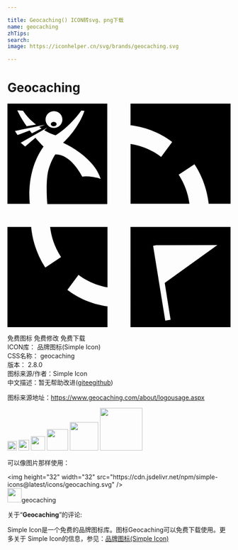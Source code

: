 ```yaml
---

title: Geocaching() ICON转svg、png下载
name: geocaching
zhTips: 
search: 
image: https://iconhelper.cn/svg/brands/geocaching.svg

---
```


# Geocaching  <small style="font-size: 60%;font-weight: 100"></small>

<div id="svg" class="svg-wrap">
<svg role="img" viewBox="0 0 24 24" xmlns="http://www.w3.org/2000/svg"><title>Geocaching icon</title><path d="M13.24.003v2.322c1.29.16 2.938.622 4.477 1.795l-1.186 1.608-.016-.015s-1.229-1.051-3.27-1.38v6.419h6.33c-.12-.914-.436-2.01-1.154-3.119l1.695-1.125s1.26 1.71 1.53 4.244H24V0H13.24v.003zm4.335 23.203l-.6.097-1.306-8.045.349-.056 6.555-.015-5.655 4.064.631 3.954h.026zm-4.337-9.967V24h10.758V13.241l-10.758-.004v.002zm-6.783 6.753l1.184-1.605h.019s1.163.987 3.103 1.342v-6.491H4.59c.109.933.42 2.076 1.174 3.235L4.08 17.592s-1.296-1.761-1.529-4.355H0v10.76h10.76v-2.231c-1.264-.179-2.835-.647-4.305-1.77v-.004zM4.977 1.968c-.169 0-.309.105-.309.234s.139.232.309.232.308-.104.31-.232c-.001-.129-.141-.234-.31-.234zM5.006 2.61c-.502 0-.906-.405-.906-.9s.404-.896.906-.896c.5 0 .905.404.905.899s-.405.897-.899.897h-.006zm-1.336.06l-1.037.524c-.094-.113-.165-.205-.24-.309l-1.31.489-.276-.434 2.063-.428.445-.094.729-.148-.619.231c.079.06.146.109.244.171l.001-.002zM1.676.765c.378.575.824 1.047 1.4 1.482l-1.005.18C1.695 1.89 1.365 1.368 1.064.728l.609.035.003.002zM0 0v10.759h2.407c-.102-.983-.21-3.805 1.481-6.146 0 0-.375-.359-.88-.951l-1.103.944-.477-.405 2.869-1.635-.338.286c.404.24.81.42 1.215.555 0 0 1.395-.78 2.774-2.655l.33.016c-.255.84-1.05 2.28-2.294 3.435 0 0 3.299 1.44 4.049 3.886-.21-.12-1.395-.375-1.979-.24-.105-.165-1.215-2.431-2.896-2.4 0 0-.375.45-.734 1.62-.314 1.035-.18 3.21-.136 3.72h6.45V0H0z"/></svg>
</div>
<detail full-name='geocaching'></detail>

<div class="detail-page">
<p>
<span><span class="badge-success badge">免费图标</span> <span class="badge-success badge">免费修改</span>  <span class="badge-success badge">免费下载</span> </span>
<br/>
<span>
ICON库：
<span class="badge-secondary badge">品牌图标(Simple Icon)</span> 
</span>
<br/>
<span>
CSS名称：
<span class="badge-secondary badge">geocaching</span> 
</span>

<br/>
<span>
版本：
<span class="badge-secondary badge">2.8.0</span> 
</span>
<br/>
<span>图标来源/作者：<span class="badge-light badge">Simple Icon</span></span> 
<br/>
<span class="zh-detail">中文描述：暂无<span class="help-link"><span>帮助改进</span>(<a href="https://gitee.com/liuwave/icon-helper/edit/master/json/brands/geocaching.json" target="_blank" rel="noopener noreferrer">gitee</a><a href="https://github.com/liuwave/icon-helper/edit/master/json/brands/geocaching.json" target="_blank" rel="noopener noreferrer">github</a></span>)</span><br/>
</p>
</div><div class="description description alert alert-light"><p>图标来源地址：<a href="https://www.geocaching.com/about/logousage.aspx" target="_blank" rel="noopener noreferrer">https://www.geocaching.com/about/logousage.aspx</a></p></div>
<div class="alert alert-dark">
<img height="21" width="21" src="https://cdn.jsdelivr.net/npm/simple-icons@latest/icons/geocaching.svg" />
<img height="24" width="24" src="https://cdn.jsdelivr.net/npm/simple-icons@latest/icons/geocaching.svg" />
<img height="32" width="32" src="https://cdn.jsdelivr.net/npm/simple-icons@latest/icons/geocaching.svg" />
<img height="48" width="48" src="https://cdn.jsdelivr.net/npm/simple-icons@latest/icons/geocaching.svg" />
<img height="64" width="64" src="https://cdn.jsdelivr.net/npm/simple-icons@latest/icons/geocaching.svg" />
<img height="96" width="96" src="https://cdn.jsdelivr.net/npm/simple-icons@latest/icons/geocaching.svg" />

</div>
<div>
  <p>可以像图片那样使用：    
  </p>
  <div class="alert alert-primary" style="font-size: 14px">
    &lt;img height="32" width="32" src="https://cdn.jsdelivr.net/npm/simple-icons@latest/icons/geocaching.svg" /&gt;
    <copy-btn content='<img height="32" width="32" src="https://cdn.jsdelivr.net/npm/simple-icons@latest/icons/geocaching.svg" />'></copy-btn>
  </div>
  <div class="alert alert-secondary">
    <img height="32" width="32" src="https://cdn.jsdelivr.net/npm/simple-icons@latest/icons/geocaching.svg" />geocaching
    <copy-btn content="geocaching" btn-title="复制图标名称"></copy-btn>
  </div>
</div>
<div class="icon-detail__container">
<p>关于“<b>Geocaching</b>”的评论:</p>
</div>
<Vssue title="关于“Geocaching”的评论" />
<div><p>Simple Icon是一个免费的品牌图标库。图标Geocaching可以免费下载使用。更多关于  Simple Icon的信息，参见：<a target="_blank" href="https://iconhelper.cn/brands.html">品牌图标(Simple Icon)</a>
</p></div>
